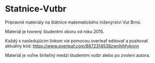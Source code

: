# Statnice-Vutbr
Prípravné materiály na štátnice matematického inženýrství Vut Brno. 

Materiál je tvorený študentmi oboru od roku 2015.


Každý s nasledujúcim linkom vie pomocou overleaf editovať a pushovať aktuálny kód:
https://www.overleaf.com/8672314538zwnhjhfyknnn

Materiál je voľne šíriteľný medzi študentmi vutbr alebo po zvolení autora.
